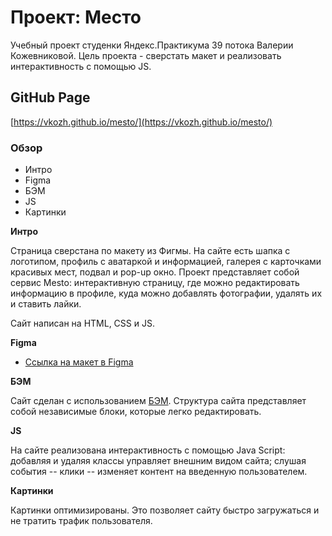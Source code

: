 # Проект: Место
Учебный проект студенки Яндекс.Практикума 39 потока Валерии Кожевниковой. Цель проекта - сверстать макет и реализовать интерактивность с помощью JS.

## GitHub Page
[https://vkozh.github.io/mesto/](https://vkozh.github.io/mesto/)

### Обзор
* Интро
* Figma
* БЭМ
* JS
* Картинки


**Интро**

Страница сверстана по макету из Фигмы. На сайте есть шапка с логотипом, профиль с аватаркой и информацией, галерея с карточками красивых мест, подвал и pop-up окно. Проект представляет собой сервис Mesto: интерактивную страницу, где можно редактировать информацию в профиле, куда можно добавлять фотографии, удалять их и ставить лайки.

Сайт написан на HTML, CSS и JS.

**Figma**

* [Ссылка на макет в Figma](https://www.figma.com/file/2cn9N9jSkmxD84oJik7xL7/JavaScript.-Sprint-4?node-id=0%3A1)

**БЭМ**

Сайт сделан с использованием [БЭМ](https://ru.bem.info/). Структура сайта представляет собой независимые блоки, которые легко редактировать.

**JS**

На сайте реализована интерактивность с помощью Java Script: добавляя и удаляя классы управляет внешним видом сайта; слушая события -- клики -- изменяет контент на введенную пользователем.

**Картинки**

Картинки оптимизированы. Это позволяет сайту быстро загружаться и не тратить трафик пользователя.
